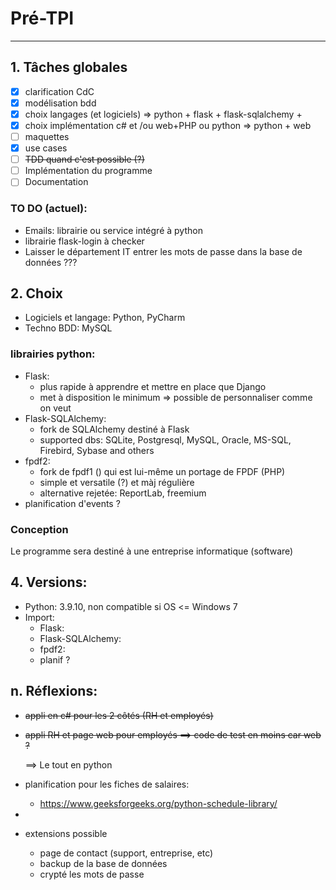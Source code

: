 # Pré-TPI

---

## 1. Tâches globales

- [x] clarification CdC
- [x] modélisation bdd
- [x] choix langages (et logiciels) => python + flask + flask-sqlalchemy + 
- [x] choix implémentation c# et /ou web+PHP ou python => python + web
- [ ] maquettes
- [x] use cases
- [ ] ~~TDD quand c'est possible (?)~~
- [ ] Implémentation du programme
- [ ] Documentation

### TO DO  (actuel):

- Emails: librairie ou service intégré à python
- librairie flask-login à checker
- Laisser le département IT entrer les mots de passe dans la base de données ???

## 2. Choix

- Logiciels et langage: Python, PyCharm
- Techno BDD: MySQL

### 	librairies python:

- Flask: 
  - plus rapide à apprendre et mettre en place que Django
  - met à disposition le minimum => possible de personnaliser comme on veut
- Flask-SQLAlchemy: 
  - fork de SQLAlchemy destiné à Flask
  - supported dbs: SQLite, Postgresql, MySQL, Oracle, MS-SQL, Firebird, Sybase and others
- fpdf2: 
  - fork de fpdf1 () qui est lui-même un portage de FPDF (PHP)
  - simple et versatile (?) et màj régulière
  - alternative rejetée: ReportLab, freemium
- planification d'events ?

### Conception

Le programme sera destiné à une entreprise informatique (software)

## 4. Versions:

- Python: 3.9.10, non compatible si OS <= Windows 7
- Import:
  - Flask:
  - Flask-SQLAlchemy:
  - fpdf2:
  - planif ?

## n. Réflexions:

- ~~appli en c# pour les 2 côtés (RH et employés)~~

- ~~appli RH et page web pour employés ==> code de test en moins car web ?~~

  ==> Le tout en python
  
- planification pour les fiches de salaires:

  - https://www.geeksforgeeks.org/python-schedule-library/
  
- 

- extensions possible

  - page de contact (support, entreprise, etc)
  - backup de la base de données
  - crypté les mots de passe